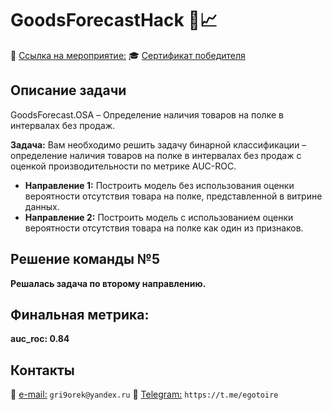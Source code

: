 # GoodsForecastHack 🛒📈
:small_orange_diamond: [Ссылка на мероприятие:](https://www.zavodit.ru/ru/calendar/event/38)
:mortar_board: [Сертификат победителя](https://drive.google.com/file/d/1UGWZHJRLSimIJ2id8ImZrGxHbMe9DRll/view?usp=drive_link)
## Описание задачи
GoodsForecast.OSA – Определение наличия товаров на полке в интервалах без продаж.

<b>Задача:</b> Вам необходимо решить задачу бинарной классификации – определение наличия товаров на полке в интервалах без продаж с оценкой производительности по метрике AUC-ROC.
<ul>
<li><b>Направление 1:</b> Построить модель без использования оценки вероятности отсутствия товара на полке, представленной в витрине данных.</li>
<li><b>Направление 2:</b> Построить модель с использованием оценки вероятности отсутствия товара на полке как один из признаков.</li></ul>

## Решение команды №5
<b>Решалась задача по второму направлению.</b>
## Финальная метрика: 
<b>auc_roc: 0.84 </b>
## Контакты
🔹 [e-mail:](gri9orek@yandex.ru) `gri9orek@yandex.ru`
🔹 [Telegram:](https://t.me/egotoire) `https://t.me/egotoire`

